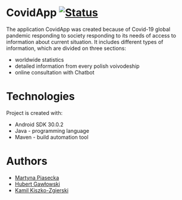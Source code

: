 # CovidApp    [![Status](https://img.shields.io/badge/status-finished-success.svg)]()
The application CovidApp was created because of Covid-19 global pandemic responding to society responding to its needs of access to information about current situation. It includes different types of information, which are divided on three sections:
* worldwide statistics
* detailed information from every polish voivodeship 
* online consultation with Chatbot

# Technologies
Project is created with:
* Android SDK 30.0.2
* Java - programming language
* Maven - build automation tool

# Authors
<ul>
  <li><a href="https://github.com/MartynaCys">Martyna Piasecka</a></li>
  <li><a href="https://github.com/hubertgaw">Hubert Gawłowski</a></li>
  <li><a href="https://github.com/KiszczixIsCoding">Kamil Kiszko-Zgierski</a></li>

